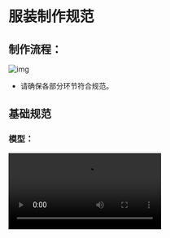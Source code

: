 # 服装制作规范

## 制作流程：

![img](https://arkimg.ark.online/1688434405220-73.jpeg)

- 请确保各部分环节符合规范。

## 基础规范

### 模型：

<video controls src="https://arkimg.ark.online/03%E8%A7%92%E8%89%B2%E7%AF%87%EF%BC%9A%E4%BA%8C%E6%AC%A1%E5%85%83%E9%A3%8E%E6%A0%BC%EF%BC%88V2%EF%BC%89%E8%A7%92%E8%89%B2%E6%9C%8D%E8%A3%85%E5%88%B6%E4%BD%9C%EF%BC%88%E4%B8%8A%EF%BC%89.mp4" />

- 二次元风格使用**卡通平面渲染**。
- 通过**低模**+**UV规格化**+**引擎材质调整**即可呈现完整效果。
- 无需制作高模和。
- 需要制作贴图。

#### 模型制作

- 建议使用3ds Max制作模型。
- 服装模型分为上装，下装，鞋子，手套四个部件，四部分独立制作。
- 服装部件需要符合换装规则，以便不同服装之间可以切换搭配。
- 皮肤部分和衣服部分使用不同的模型ID。

##### 服装部件制作注意点：

- 材质不支持双面显示，需要通过模复制型实现双面显示。
- 服装遮盖部分的裸模模型需要删掉，服装与裸模衔接的地方需要点对点**焊接**在一起。
- 服装需要对齐裸模布线。

![img](https://arkimg.ark.online/1688983623508-3.png)

- 服装需要对齐裸模拆分线。

![img](https://arkimg.ark.online/1688983659497-10.png)

###### 上装、下装

- 上装，下装模型不够到裸模拆分线位置的，需要用裸模补齐。
- 裸模和服装相接处，顶点需要焊接在一起。

![img](https://arkimg.ark.online/1688983702225-13.png)

###### 鞋子、长袜子

###### 长款：

- 鞋子、袜子长度超过膝盖时，裸模腿脚拆分线以上部分归为**下装部件。**
- 归为下装部件后，最底部布线需要和裸模切口一致（需完全一致）。
- 膝盖和膝盖以下部分需要和裸模布线保持一致。

![img](https://arkimg.ark.online/1688434405213-8.png)

###### 短款：

- 鞋子、袜子长度未过膝盖时，袜子和鞋子拆分为**鞋子部件。**
- 膝盖和膝盖以下部分需要和裸模布线保持一致。
- 模型需要刚刚包裹住腿部裸模。
- 脚的基础裸模可以删掉。

![img](https://arkimg.ark.online/1688983758271-16.png)

###### 裙摆，袖摆，披风

- 需要制作动态骨骼的部分，模型需要单独拆出。
- 切口保持在裸模切口处。
- 动态骨骼部分参考[服装动态骨骼绑定](./3-2-3-Advanced-Dynamic-Component) 。

![img](https://arkimg.ark.online/1688434405213-11.png)

#### 推荐面数：

- 推荐面数包含合并到服装部件上的裸模部分。

|          | 上衣+身体裸模 | 手套+手裸模 | 下装+腿裸模 | 鞋子+脚裸模 |     整套     |
| :------: | :-----------: | :---------: | :---------: | :---------: | :----------: |
| 最大面数 |     2500      |    1800     |    1700     |    1500     | 7500（以内） |

#### 模型命名

- 命名格式：SK_Cartoon _ 性别 _ 部件_ [资源编号](./2-3-2-resource-number) 
- 例如：

  ​	女性上装：SK_Cartoon_Female_Body_ [资源编号](./2-3-2-resource-number) 

  ​	女性下装：SK_Cartoon_Female_Leg_ [资源编号](./2-3-2-resource-number) 

  ​	女性鞋袜：SK_Cartoon_Female_Foot_ [资源编号](./2-3-2-resource-number) 

  ​	女性手套：SK_Cartoon_Female_Hand_ [资源编号](./2-3-2-resource-number) 

- 动态骨骼部分：所接部分命名+Widget

- 例如：

​	 SK_Cartoon_Female_Body _ [资源编号](./2-3-2-resource-number) _Widget

#### 光滑组和模型顶点法线：

- 正确设置光滑组，不能有明显的黑影。

![img](https://arkimg.ark.online/1688434405213-12.png)

- 通过3ds MAX中的Edit Normal功能，统一模型法线。衣服与裙摆，袖摆衔接部分需要统一法线。

- 制作服装时请注意，脖子，手腕处的模型法线需要和裸模保持一致。

![img](https://arkimg.ark.online/1689055661537-4.png)

### UV：

<video controls src="https://arkimg.ark.online/03%E8%A7%92%E8%89%B2%E7%AF%87%EF%BC%9A%E4%BA%8C%E6%AC%A1%E5%85%83%E9%A3%8E%E6%A0%BC%EF%BC%88V2%EF%BC%89%E8%A7%92%E8%89%B2%E6%9C%8D%E8%A3%85%E5%88%B6%E4%BD%9C%EF%BC%88%E4%B8%AD%EF%BC%89.mp4" />

- UV切分线尽量放在不容易看见的位置。
- 服装部分需要多UV来实现，根据功能需求需要制作4个UV。

#### UV1：

- 主要用来制作颜色分块和黑色勾边。

##### 颜色

- 使用共用服装贴图，确认勾边和色块的定位。

![img](https://arkimg.ark.online/1688434405213-15.png)

[共用服装贴图（点此下载）](https://arkimg.ark.online/T_Cartoon_ComResouce_Cloth_ID_001.tga)

- 根据参考图，相同颜色部位的UV放在同样的色块内即可。（如下图）

![img](https://arkimg.ark.online/1688434405213-16.png)

##### 勾边

- 贴图中各个色块周围的黑边是为了制作颜色勾边使用的。
- 通过调节UV的位置和大小来实现黑边的粗细和形状。

![img](https://arkimg.ark.online/1688983902365-22.png)

#### UV2：

- 主要为了后期在引擎中使用材质叠加各种花纹。
- 根据参考图，结合材质的分类，对UV进行色块分类。

![img](https://arkimg.ark.online/1688983926555-25.png)

- 同一区域的UV大小朝向需要保持一致。
- UV不能有拉伸扭曲，服装UV需要根据服装的缝线位置拆分。
- 切缝处UV保持两端对齐。

![img](https://arkimg.ark.online/1688984003308-28.png)

- 相同材质的UV可以重叠，左右对称的物体尽量保持UV重叠。
- UV需要尽量填充满对应色块区域。

![img](https://arkimg.ark.online/1688984018992-31.png)

#### UV3：

- 制作褶皱和一些必要的细节阴影。
- 共用褶皱贴图来制作服装中的褶皱和一些必要的细节阴影。
  - [褶皱一（点此下载）](https://arkimg.ark.online/T_Cartoon_ComResouce_ZheZhou_001.tga)

  - [褶皱二（点此下载）](https://arkimg.ark.online/T_Cartoon_ComResouce_ZheZhou_002.tga)

![img](https://arkimg.ark.online/1688984041307-34.png)

- 通过调整UV的位置和大小来匹配褶皱的形状和位置。

![img](https://arkimg.ark.online/1688984061342-37.png)

- 通过UV的大小，结合褶皱贴图中的渐变部分来制作一些细节阴影，和体积过渡。

![img](https://arkimg.ark.online/1688434405214-30.png)

#### UV4：

- 制作贴花，LOGO。一套服装支持4种贴花。
- 贴花可以公用编辑器资源或自行制作[通用规范](./2-2-2-general-specification) 。
- 把使用相同贴花的UV放在同一颜色区域内。使用下图检查。

[共用服装贴图（点此下载）](https://arkimg.ark.online/T_Cartoon_ComResouce_Cloth_ID_001.tga)

- 可以把贴花贴图放在对应区域内，去验证效果。

![img](https://arkimg.ark.online/1688984089605-40.png)

不使用贴花部分UV缩小到一个点放在0-1象限边角位置。 

### 贴图：

- 贴图使用Tga格式。

#### 贴图命名

- 命名格式：T_Cartoon_ 性别 _ 部件 _[资源编号](./2-3-2-resource-number) 
  -  例如：

  -   女性上装：T_Cartoon_Famle_Body_[资源编号](./2-3-2-resource-number) 

  -   女性下装：T_Cartoon_Female_Leg_[资源编号](./2-3-2-resource-number) 

  -   女性鞋袜：T_Cartoon_Female_Foot_[资源编号](./2-3-2-resource-number) 

  -   女性手套：T_Cartoon_Female_Hand_[资源编号](./2-3-2-resource-number) 

  -  贴图命名需和模型命名保持一致。

#### 贴图制作

- 使用T_Cartoon_ClothBase.psd作为基础贴图模板。

  [贴图模板（点此下载）](https://arkimg.ark.online/T_Cartoon_ClothBase.psd)
- 通过调整四个图层的颜色来制作角色的基础贴图。

  ![img](https://arkimg.ark.online/1691138525441-2.png)
- 通过MAX的平面颜色模式观察效果。

- 贴图通道选择UV1。

  ![img](https://arkimg.ark.online/1691138525440-1.png)

### 材质球：

- 材质命名需符合材质插槽规范。
- 参考[通用规范](./2-2-2-general-specification) 第4部分。

### 顶点色：

<video controls src="https://arkimg.ark.online/03%E8%A7%92%E8%89%B2%E7%AF%87%EF%BC%9A%E4%BA%8C%E6%AC%A1%E5%85%83%E9%A3%8E%E6%A0%BC%EF%BC%88V2%EF%BC%89%E8%A7%92%E8%89%B2%E6%9C%8D%E8%A3%85%E5%88%B6%E4%BD%9C%EF%BC%88%E4%B8%8B%EF%BC%89.mp4" />

- 通过绘制模型顶点色**Alpha通道**的**黑白灰**颜色，可以实现在UE中的模型**外轮廓勾边**的**粗细变化**。
- 建议使用3ds Max制作。

#### 顶点色制作

- 在3ds Max中添加VertexPaint（顶点绘制）工具。
- 选择显示顶点色，设置显示通道为Alpha通道。
- 默认情况，请保持顶点色Alpha为白色。如果不是白色，可以通过油漆桶工具统一覆盖为白色。

![img](https://arkimg.ark.online/1688984186927-43.png)

#### 绘制顶点色Alpha通道

- 选择笔刷，可以绘制颜色。
  - 255白——完全显示勾边
  - 128灰——不显示勾边
  - 0黑——反向显示勾边
- 区间255白-128灰，越靠近灰色，勾边越细。
- 绘制过度颜色，实现沟边粗细变化。

![img](https://arkimg.ark.online/1688984207502-46.png)

#### 绘制完成

- 需要塌陷到可编辑多边形状态或者合并工具，此设置才会被应用。

![img](https://arkimg.ark.online/1688434405214-38.png)

### 资源整理：

#### 模型检查

- 检查3dsMax中单位设置是否是**厘米**。
- 检查模型坐标是否在**世界坐标中心**，并且-Y轴向前。
- 检查资源列表中是否有**无用的模型，空组**等，如果有请删除。
- 检查是否存在错误的双面，破面，破点，5边及以上的多边面。
- 检查部件拆分是否正确，部件包含**上装，下装，手套，鞋袜，前发，后发5**个部分。
- 检查模型命名。
- 检查模型**光滑组**是否设置正确。
- 检查各个衔接部分的**模型法线**，确保和**裸模保持一致**。
- 检查各个部件是否有赋予材质球，并且材质球命名正确。
- 检查UV数量是否正确。

#### FBX输出

- FBX导出设置。
  
  此处导出模型，仅可作为UE验证效果或制作相关贴图使用。
  
  ![img](https://arkimg.ark.online/1688434405214-39.png)

## 换装规范

- 模型切口位置禁止穿插
- 非切口位置因为造型原因可以穿插（比如很长很宽大的手套会超出上衣袖子的范围）

### 换装范围模型下载：

**女性：**

[二次元女性换装范围（点此下载）](https://arkimg.ark.online/%E4%BA%8C%E6%AC%A1%E5%85%83%E5%A5%B3%E6%80%A7%E6%8D%A2%E8%A3%85%E8%8C%83%E5%9B%B4.max)

**男性：**

[二次元男性换装范围（点此下载）](https://arkimg.ark.online/%E4%BA%8C%E6%AC%A1%E5%85%83%E7%94%B7%E6%80%A7%E6%8D%A2%E8%A3%85%E8%8C%83%E5%9B%B4.max)

- **换装规则中的模型仅供范围参考，不作为布线规范或者造型参考使用。**
- 服装部件分为**上装，下装，手套，鞋袜，**以及可能出现的**静态物体**。
- **服装布线尽量和裸模布线一致可避免不必要的穿帮。**

![img](https://arkimg.ark.online/1688434405214-40.png)

### 上装部分

#### 上装**拆分范围**

- 上装范围

![img](https://arkimg.ark.online/1688434405214-41.png)

- 皮带，裤子需要匹配上装范围。
- 皮带，裤子的模型不能超过红色的范围。

![img](https://arkimg.ark.online/1688984266499-49.png)

- 上装部件需被上装范围覆盖。

![img](https://arkimg.ark.online/1688434405215-46.png)

- 手腕关节线必须和上衣范围一致，袖子需包裹手套范围。

![img](https://arkimg.ark.online/1688434405215-47.png)

### 下装部分

#### **下装拆分范围**

- 常规服装布线尽量和裸模布线方向一致可避免不必要的穿帮。

![img](https://arkimg.ark.online/1688984301863-52.png)

- 下装需被皮带范围和裤子范围包裹。
- 皮带需被皮带范围包裹。

![img](https://arkimg.ark.online/1688984315835-55.png)

### 鞋子部分

#### **鞋子拆分范围**

- 所有鞋子都需要被裤子包裹。

![img](https://arkimg.ark.online/1688434405215-53.png)

- 鞋子本身需被鞋靴范围包裹，长靴长袜需和裸模布线保持一致。

![img](https://arkimg.ark.online/1688984340926-58.png)

### 手套部分

#### **手套拆分范围**

- 手套分为长款和短款。
- 短款手套结束在手部切口线位置。
- 长款，短款都不能超出手套范围。

![img](https://arkimg.ark.online/1688984356736-61.png)

### ※※※注意事项※※※

- 如图，外包的袖子没有覆盖手套是错误的。内衣与皮带也有穿插（内衣这里需要做到切口线处，裤子也是。这样可以很好的衔接。）一定要注意我们的层级关系。

![img](https://arkimg.ark.online/1688434405215-58.png)

- 如图，蓝框里面包括了衣服范围和裤子以及腰带范围。这个**范围不能有穿插**。但是裆部及以下的裤子范围因为造型有一定穿插是可以接受的。（**一定要注意裤子有穿插也要覆盖鞋子范围，不能和鞋子长靴范围穿插）**

![img](https://arkimg.ark.online/1688434405215-59.png)

- 如图，鞋带我们需要注意，不论是长靴短靴运动鞋，**鞋带也是不能穿插处鞋子范围**的。可以尽量的贴合到鞋子范围的最大值。

![img](https://arkimg.ark.online/1688434405215-60.png)

**总结：按照层级来看，只有最外的层级在特定情况下可以往外穿插，层级越小越不能穿插。多层范围覆盖的地方也不能穿插。**

#### 实例答疑（精华）

**问：如果我上装的长度超出了提供的长款服装模板，怎么办？**

答：可以超出，但是超出部分需要注意和其他模板搭配时，不能有穿插。并且横段布线尽量和裸模匹配。

**问：这种服装同时有标准长度服装和长款服装特征的怎么办？**

![img](https://arkimg.ark.online/1688434405215-66.png)

答：第一种解决办法，内部贴身部分服装按照标准长度服装，对齐拆分线。外套部分，按照长款服装范围规范制作，外套部分需要保证和所有类型下装无穿插。

![img](https://arkimg.ark.online/1688984415911-67.png)

第二种解决办法，内部贴身部分完全按照长款服装范围制作，外套超出范围部分，需要保证和所有下装范围无穿插。

**问：鞋带很容易造成穿插的模型怎么办？**

答：可以考虑不做蝴蝶结等飞起来的部分，如果很想要蝴蝶结效果，可以考虑直接制作在贴图上。模型部分还是尽量不要有真实的体积感。
